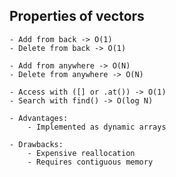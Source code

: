 ## Properties of vectors

    - Add from back -> O(1)
    - Delete from back -> O(1)

    - Add from anywhere -> O(N)
    - Delete from anywhere -> O(N)

    - Access with ([] or .at()) -> O(1)
    - Search with find() -> O(log N)

    - Advantages:
        - Implemented as dynamic arrays
    
    - Drawbacks:
        - Expensive reallocation
        - Requires contiguous memory